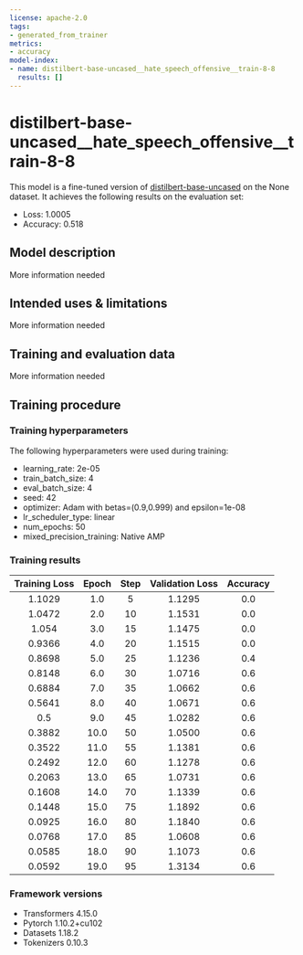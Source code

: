 ```yaml
---
license: apache-2.0
tags:
- generated_from_trainer
metrics:
- accuracy
model-index:
- name: distilbert-base-uncased__hate_speech_offensive__train-8-8
  results: []
---
```


<!-- This model card has been generated automatically according to the information the Trainer had access to. You
should probably proofread and complete it, then remove this comment. -->

# distilbert-base-uncased__hate_speech_offensive__train-8-8

This model is a fine-tuned version of [distilbert-base-uncased](https://huggingface.co/distilbert-base-uncased) on the None dataset.
It achieves the following results on the evaluation set:
- Loss: 1.0005
- Accuracy: 0.518

## Model description

More information needed

## Intended uses & limitations

More information needed

## Training and evaluation data

More information needed

## Training procedure

### Training hyperparameters

The following hyperparameters were used during training:
- learning_rate: 2e-05
- train_batch_size: 4
- eval_batch_size: 4
- seed: 42
- optimizer: Adam with betas=(0.9,0.999) and epsilon=1e-08
- lr_scheduler_type: linear
- num_epochs: 50
- mixed_precision_training: Native AMP

### Training results

| Training Loss | Epoch | Step | Validation Loss | Accuracy |
|:-------------:|:-----:|:----:|:---------------:|:--------:|
| 1.1029        | 1.0   | 5    | 1.1295          | 0.0      |
| 1.0472        | 2.0   | 10   | 1.1531          | 0.0      |
| 1.054         | 3.0   | 15   | 1.1475          | 0.0      |
| 0.9366        | 4.0   | 20   | 1.1515          | 0.0      |
| 0.8698        | 5.0   | 25   | 1.1236          | 0.4      |
| 0.8148        | 6.0   | 30   | 1.0716          | 0.6      |
| 0.6884        | 7.0   | 35   | 1.0662          | 0.6      |
| 0.5641        | 8.0   | 40   | 1.0671          | 0.6      |
| 0.5           | 9.0   | 45   | 1.0282          | 0.6      |
| 0.3882        | 10.0  | 50   | 1.0500          | 0.6      |
| 0.3522        | 11.0  | 55   | 1.1381          | 0.6      |
| 0.2492        | 12.0  | 60   | 1.1278          | 0.6      |
| 0.2063        | 13.0  | 65   | 1.0731          | 0.6      |
| 0.1608        | 14.0  | 70   | 1.1339          | 0.6      |
| 0.1448        | 15.0  | 75   | 1.1892          | 0.6      |
| 0.0925        | 16.0  | 80   | 1.1840          | 0.6      |
| 0.0768        | 17.0  | 85   | 1.0608          | 0.6      |
| 0.0585        | 18.0  | 90   | 1.1073          | 0.6      |
| 0.0592        | 19.0  | 95   | 1.3134          | 0.6      |


### Framework versions

- Transformers 4.15.0
- Pytorch 1.10.2+cu102
- Datasets 1.18.2
- Tokenizers 0.10.3

